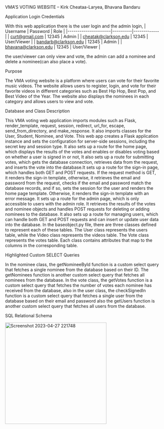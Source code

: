 
VMA’S VOTING WEBSITE – Kirk Cheataa-Laryea, Bhavana Bandaru

Application Login Credentials

With this web application there is the user login and the admin login, 
| Username             | Password | Role        |
|----------------------|----------|-------------|
| curt@gmail.com       | 12345    | Admin       |
| cheatak@clarkson.edu | 12345    | User/Viewer |
| bandarb@clarkson.edu | 12345    | Admin       |
| bhavana@clarkson.edu | 12345    | User/Viewer |


the user/viewer can only view and vote, the admin can add a nominee and delete a nominee(can also place a vote). 

Purpose

The VMA voting website is a platform where users can vote for their favorite music videos. The website allows users to register, login, and vote for their favorite videos in different categories such as Best Hip Hop, Best Pop, and Best Video of the Year. The website also displays the nominees in each category and allows users to view and vote.

Database and Class Description

This VMA voting web application imports modules such as Flask, render_template, request, session, redirect, url_for, escape, send_from_directory, and make_response. It also imports classes for the User, Student, Nominee, and Vote.
This web app creates a Flask application instance and sets the configuration for server-side sessions, including the secret key and session type. It also sets up a route for the home page, which displays the results of the votes and enables or disables voting based on whether a user is signed in or not, It also sets up a route for submitting votes, which gets the database connection, retrieves data from the request, and inserts the vote into the database.It sets up a route for the sign-in page, which handles both GET and POST requests. If the request method is GET, it renders the sign-in template, otherwise, it retrieves the email and password from the request, checks if the email and password match the database records, and if so, sets the session for the user and renders the home page template. Otherwise, it renders the sign-in template with an error message. It sets up a route for the admin page, which is only accessible to users with the admin role. It retrieves the results of the votes and nominee objects and handles POST requests for deleting or adding nominees to the database.
It also sets up a route for managing users, which can handle both GET and POST requests and can insert or update user data into the database.
In the baseobject.py file, there are three classes defined to represent each of these tables. The User class represents the users table, while the Video class represents the videos table. The Vote class represents the votes table. Each class contains attributes that map to the columns in the corresponding table.

Highlighted Custom SELECT Queries

In the nominee class, the getNomineeById function is a custom select query that fetches a single nominee from the database based on their ID. The getNominees function is another custom select query that fetches all nominees from the database. In the vote class, the getVotes function is a custom select query that fetches the number of votes each nominee has received from the database, also in the user class, the checkSignedIn function is a custom select query that fetches a single user from the database based on their email and password also the getUsers function is another custom select query that fetches all users from the database.

SQL Relational Schema

<img width="331" alt="Screenshot 2023-04-27 221748" src="https://user-images.githubusercontent.com/111446938/235038604-a0a62ba6-b095-414b-836e-19ef6c6912d6.png">


